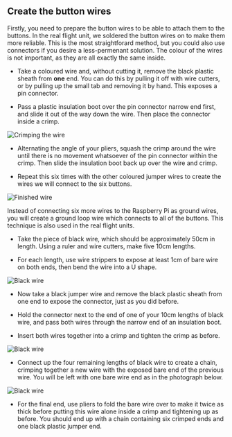 ## Create the button wires

Firstly, you need to prepare the button wires to be able to attach them to the buttons. In the real flight unit, we soldered the button wires on to make them more reliable. This is the most straightforard method, but you could also use connectors if you desire a less-permenant solution.    The colour of the wires is not important, as they are all exactly the same inside.

+ Take a coloured wire and, without cutting it, remove the black plastic sheath from **one** end. You can do this by pulling it off with wire cutters, or by pulling up the small tab and removing it by hand. This exposes a pin connector.

+ Pass a plastic insulation boot over the pin connector narrow end first, and slide it out of the way down the wire. Then place the connector inside a crimp.

![Crimping the wire](images/wire-crimping1.png)

+ Alternating the angle of your pliers, squash the crimp around the wire until there is no movement whatsoever of the pin connector within the crimp. Then slide the insulation boot back up over the wire and crimp.

+ Repeat this six times with the other coloured jumper wires to create the wires we will connect to the six buttons.

![Finished wire](images/wire-crimping2.png)

Instead of connecting six more wires to the Raspberry Pi as ground wires, you will create a ground loop wire which connects to all of the buttons. This technique is also used in the real flight units.

+ Take the piece of black wire, which should be approximately 50cm in length. Using a ruler and wire cutters, make five 10cm lengths.

+ For each length, use wire strippers to expose at least 1cm of bare wire on both ends, then bend the wire into a U shape.

![Black wire](images/wire-ushape.png)

+ Now take a black jumper wire and remove the black plastic sheath from one end to expose the connector, just as you did before.

+ Hold the connector next to the end of one of your 10cm lengths of black wire, and pass both wires through the narrow end of an insulation boot.

+ Insert both wires together into a crimp and tighten the crimp as before.

![Black wire](images/ground-wire1.png)

+ Connect up the four remaining lengths of black wire to create a chain, crimping together a new wire with the exposed bare end of the previous wire. You will be left with one bare wire end as in the photograph below.

![Black wire](images/ground-wire-loop.png)

+ For the final end, use pliers to fold the bare wire over to make it twice as thick before putting this wire alone inside a crimp and tightening up as before. You should end up with a chain containing six crimped ends and one black plastic jumper end.
